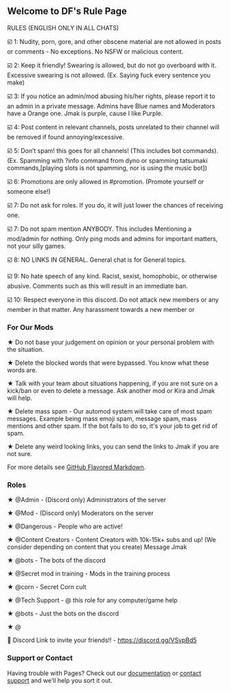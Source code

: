 ## Welcome to DF's Rule Page

RULES (ENGLISH ONLY IN ALL CHATS)

:ballot_box_with_check: 1: Nudity, porn, gore, and other obscene material are not allowed in posts or comments - No exceptions. No NSFW or malicious content.

:ballot_box_with_check: 2: Keep it friendly! Swearing is allowed, but do not go overboard with it. Excessive swearing is not allowed. (Ex. Saying fuck every sentence you make)

:ballot_box_with_check: 3: If you notice an admin/mod abusing his/her rights, please report it to an admin in a private message. Admins have Blue names and Moderators have a Orange one. Jmak is purple, cause I like Purple.

:ballot_box_with_check: 4: Post content in relevant channels, posts unrelated to their channel will be removed if found annoying/excessive.

:ballot_box_with_check: 5: Don’t spam! this goes for all channels! (This includes bot commands). (Ex. Spamming with ?info command from dyno or spamming tatsumaki commands,[playing slots is not spamming, nor is using the music bot])

:ballot_box_with_check: 6: Promotions are only allowed in #promotion. (Promote yourself or someone else!)

:ballot_box_with_check: 7: Do not ask for roles. If you do, it will just lower the chances of receiving one.

:ballot_box_with_check: 7: Do not spam mention ANYBODY. This includes Mentioning a mod/admin for nothing. Only ping mods and admins for important matters, not your silly games.

:ballot_box_with_check: 8: NO LINKS IN GENERAL. General chat is for General topics.

:ballot_box_with_check: 9: No hate speech of any kind. Racist, sexist, homophobic, or otherwise abusive. Comments such as this will result in an immediate ban.

:ballot_box_with_check: 10: Respect everyone in this discord. Do not attack new members or any member in that matter. Any harassment towards a new member or  



### For Our Mods

★ Do not base your judgement on opinion or your personal problem with the situation.

★ Delete the blocked words that were bypassed. You know what these words are.

★ Talk with your team about situations happening, if you are not sure on a kick/ban or even to delete a message. Ask another mod or Kira and Jmak will help.

★ Delete mass spam - Our automod system will take care of most spam messages. Example being mass emoji spam, message spam, mass mentions and other spam. If the bot fails to do so, it's your job to get rid of spam.

★ Delete any weird looking links, you can send the links to Jmak if you are not sure.



For more details see [GitHub Flavored Markdown](https://guides.github.com/features/mastering-markdown/).

### Roles

★ @Admin  - (Discord only) Administrators of the server

★ @Mod   - (Discord only) Moderators on the server

★ @Dangerous - People who are active!

★ @Content Creators - Content Creators with 10k-15k+ subs and up! (We consider depending on content that you create) Message Jmak

★ @bots - The bots of the discord

★ @Secret mod in training  - Mods in the training process

★ @corn - Secret Corn cult

★ @Tech Support - @ this role for any computer/game help

★ @bots - Just the bots on the discord

★ @

:link: Discord Link to invite your friends!! - https://discord.gg/VSvpBd5

### Support or Contact

Having trouble with Pages? Check out our [documentation](https://help.github.com/categories/github-pages-basics/) or [contact support](https://github.com/contact) and we’ll help you sort it out.

